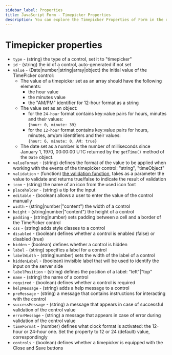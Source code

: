```yaml
---
sidebar_label: Properties
title: JavaScript Form - Timepicker Properties 
description: You can explore the Timepicker Properties of Form in the documentation of the DHTMLX JavaScript UI library. Browse developer guides and API reference, try out code examples and live demos, and download a free 30-day evaluation version of DHTMLX Suite 7.
---
```


# Timepicker properties

- `type` - (string) the type of a control, set it to "timepicker"
- `id` - (string) the id of a control, auto-generated if not set
- `value` - (Date|number|string|array|object) the initial value of the TimePicker control:
    - The value of a timepicker set as an array should have the following elements:
        - the hour value
        - the minutes value
        - the "AM/PM" identifier for 12-hour format as a string
    - The value set as an object:
        - for the `24-hour` format contains key:value pairs for hours, minutes and their values:<br> `{hour: 0, minute: 39}`
        - for the `12-hour` format contains key:value pairs for hours, minutes, am/pm identifiers and their values: <br> `{hour: 6, minute: 0, AM: true}`
    -  The date set as a number is the number of milliseconds since January 1, 1970, 00:00:00 UTC returned by the `getTime()` method of the `Date` object.
- `valueFormat` - (string) defines the format of the value to be applied when working with the events of the timepicker control: "string", "timeObject"
- `validation` - (function) [the validation function](form/work_with_form.md#validation-rules), takes as a parameter the value to validate and returns true/false to indicate the result of validation
- `icon` - (string) the name of an icon from the used icon font
- `placeholder` - (string) a tip for the input
- `editable` - (boolean) allows a user to enter the value of the control manually
- `width` - (string|number|"content") the width of a control
- `height` - (string|number|"content") the height of a control
- `padding` - (string|number) sets padding between a cell and a border of the TimePicker control
- `css` - (string) adds style classes to a control
- `disabled` - (boolean) defines whether a control is enabled (false) or disabled (true)
- `hidden` - (boolean) defines whether a control is hidden
- `label` - (string) specifies a label for a control
- `labelWidth` - (string|number) sets the width of the label of a control
- `hiddenLabel` - (boolean) invisible label that will be used to identify the input on the server side
- `labelPosition` - (string) defines the position of a label: "left"|"top"
- `name` - (string) the name of a control
- `required` - (boolean) defines whether a control is required
- `helpMessage` - (string) adds a help message to a control
- `preMessage` - (string) a message that contains instructions for interacting with the control
- `successMessage` - (string) a message that appears in case of successful validation of the control value
- `errorMessage` - (string) a message that appears in case of error during validation of the control value
- `timeFormat` - (number) defines what clock format is activated: the 12-hour or 24-hour one. Set the property to 12 or 24 (default) value, correspondingly
- `controls` - (boolean) defines whether a timepicker is equipped with the Close and Save buttons
